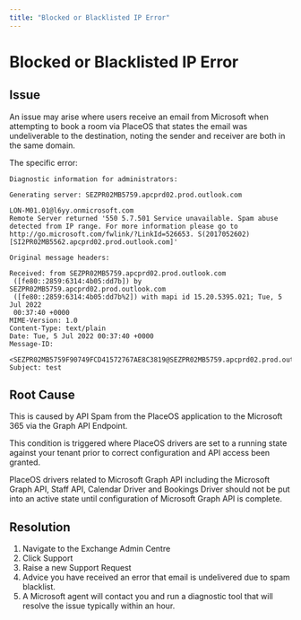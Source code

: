```yaml
---
title: "Blocked or Blacklisted IP Error"
---
```


# Blocked or Blacklisted IP Error

## Issue

An issue may arise where users receive an email from Microsoft when attempting to book a room via PlaceOS that states the email was undeliverable to the destination, noting the sender and receiver are both in the same domain.

The specific error:

```
Diagnostic information for administrators:

Generating server: SEZPR02MB5759.apcprd02.prod.outlook.com

LON-M01.01@l6yy.onmicrosoft.com
Remote Server returned '550 5.7.501 Service unavailable. Spam abuse detected from IP range. For more information please go to http://go.microsoft.com/fwlink/?LinkId=526653. S(2017052602) [SI2PR02MB5562.apcprd02.prod.outlook.com]'

Original message headers:

Received: from SEZPR02MB5759.apcprd02.prod.outlook.com
 ([fe80::2859:6314:4b05:dd7b]) by SEZPR02MB5759.apcprd02.prod.outlook.com
 ([fe80::2859:6314:4b05:dd7b%2]) with mapi id 15.20.5395.021; Tue, 5 Jul 2022
 00:37:40 +0000
MIME-Version: 1.0
Content-Type: text/plain
Date: Tue, 5 Jul 2022 00:37:40 +0000
Message-ID:
	<SEZPR02MB5759F90749FCD41572767AE8C3819@SEZPR02MB5759.apcprd02.prod.outlook.com>
Subject: test
```

## Root Cause

This is caused by API Spam from the PlaceOS application to the Microsoft 365 via the Graph API Endpoint.

This condition is triggered where PlaceOS drivers are set to a running state against your tenant prior to correct configuration and API access been granted.

PlaceOS drivers related to Microsoft Graph API including the Microsoft Graph API, Staff API, Calendar Driver and Bookings Driver should not be put into an active state until configuration of Microsoft Graph API is complete.

## Resolution

1. Navigate to the Exchange Admin Centre
2. Click Support
3. Raise a new Support Request
4. Advice you have received an error that email is undelivered due to spam blacklist.
5. A Microsoft agent will contact you and run a diagnostic tool that will resolve the issue typically within an hour.&#x20;
